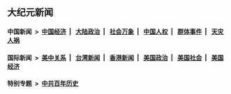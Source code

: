 ## 大纪元新闻

#### 中国新闻 &nbsp;>&nbsp; [中国经济](indexes/ncid283/README.md?03171245) &nbsp;| &nbsp; [大陆政治](indexes/ncid277/README.md?03171245) &nbsp;| &nbsp; [社会万象](indexes/ncid282/README.md?03171245) &nbsp;| &nbsp; [中国人权](indexes/ncid278/README.md?03171245) &nbsp;| &nbsp; [群体事件](indexes/ncid279/README.md?03171245) &nbsp;| &nbsp; [天灾人祸](indexes/ncid280/README.md?03171245)

#### 国际新闻 &nbsp;>&nbsp; [美中关系](indexes/nf1412576/README.md?03171245) &nbsp;| &nbsp; [台湾新闻](indexes/ncid1349361/README.md?03171245) &nbsp;| &nbsp; [香港新闻](indexes/ncid1349362/README.md?03171245) &nbsp;| &nbsp; [美国政治](indexes/ncid1078159/README.md?03171245) &nbsp;| &nbsp; [美国社会](indexes/ncid1078160/README.md?03171245) &nbsp;| &nbsp; [美国经济](indexes/ncid1078158/README.md?03171245)

#### 特别专题 &nbsp;>&nbsp; [中共百年历史](https://github.com/epoch-news/epoch-special/blob/master/README.md?03171245)  
